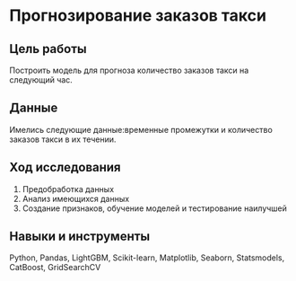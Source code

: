 # Прогнозирование заказов такси
## Цель работы
Построить модель для прогноза количество заказов такси на следующий час. 
## Данные
Имелись следующие данные:временные промежутки и количество заказов такси в их течении.

## Ход исследования
1. Предобработка данных
2. Анализ имеющихся данных
3. Создание признаков, обучение моделей и тестирование наилучшей

## Навыки и инструменты
Python, Pandas, LightGBM, Scikit-learn, Matplotlib, Seaborn, Statsmodels, CatBoost, GridSearchCV
